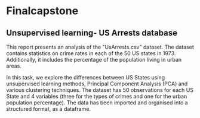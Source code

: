 # Finalcapstone
## Unsupervised learning- US Arrests database

This report presents an analysis of the "UsArrests.csv" dataset. 
The dataset contains statistics on crime rates in each of the 50 US states in 1973. Additionally, it includes the percentage of the population living in urban areas.

In this task, we explore the differences between US States using unsupervised learning methods, Principal Component Analysis (PCA) and various clustering techniques. The dataset has 50 observations for each US State and 4 variables (three for the types of crimes and one for the urban population percentage). The data has been imported and organised into a structured format, as a dataframe.
